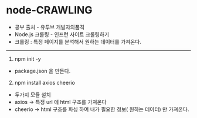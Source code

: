 # node-CRAWLING

- 공부 출처 - 유투브 개발자의품격
- Node.js 크롤링 - 인프런 사이트 크롤링하기
- 크롤링 : 특정 페이지를 분석해서 원하는 데이터를 가져온다.
---

1. npm init -y 
-  package.json 을 만든다.
 
2. npm install axios cheerio
- 두가지 모듈 설치
- axios -> 특정 url 에 html 구조를 가져온다
- cheerio -> html 구조를 파싱 하여 내가 필요한 정보( 원하는 데이터) 만 가져온다.

